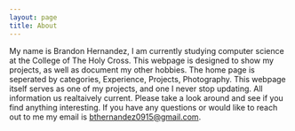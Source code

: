 ```yaml
---
layout: page
title: About
---
```


My name is Brandon Hernandez, I am currently studying computer science at the College of The Holy Cross. This webpage is designed to show my projects, as well as document my other hobbies. The home page is seperated by categories, Experience, Projects, Photography. This webpage itself serves as one of my projects, and one I never stop updating. All information us realtaively current. Please take a look around and see if you find anything interesting. If you have any questions or would like to reach out to me my email is bthernandez0915@gmail.com.
